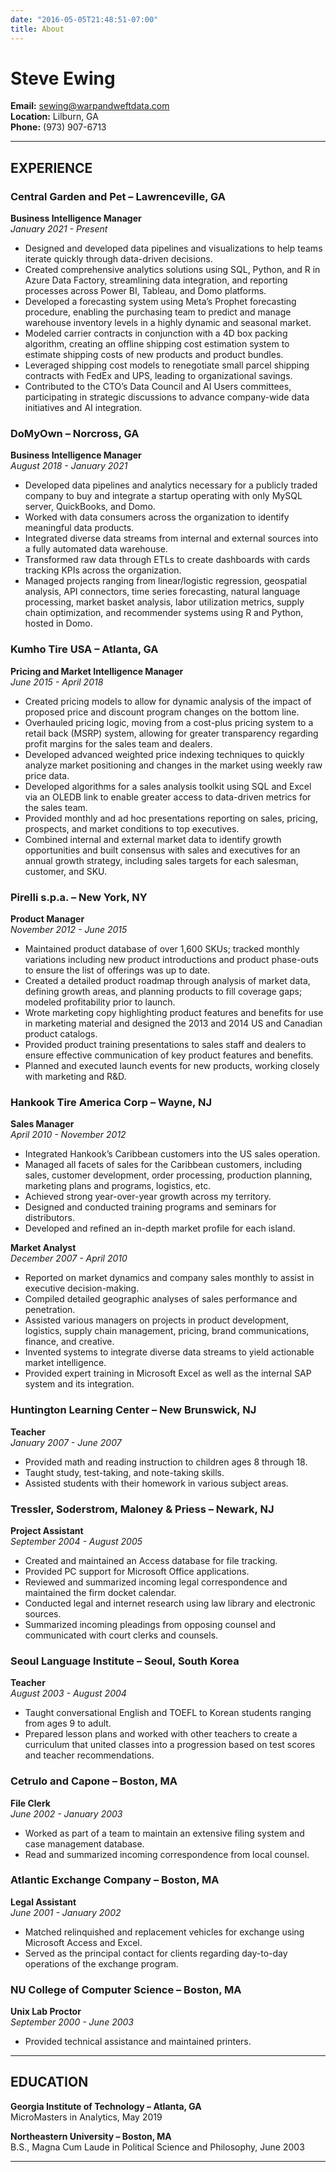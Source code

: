 ```yaml
---
date: "2016-05-05T21:48:51-07:00"
title: About
---
```


# Steve Ewing
**Email:** sewing@warpandweftdata.com  
**Location:** Lilburn, GA  
**Phone:** (973) 907-6713  

---

## EXPERIENCE

### Central Garden and Pet – Lawrenceville, GA  
**Business Intelligence Manager**  
*January 2021 - Present*  
- Designed and developed data pipelines and visualizations to help teams iterate quickly through data-driven decisions.
- Created comprehensive analytics solutions using SQL, Python, and R in Azure Data Factory, streamlining data integration, and reporting processes across Power BI, Tableau, and Domo platforms.
- Developed a forecasting system using Meta’s Prophet forecasting procedure, enabling the purchasing team to predict and manage warehouse inventory levels in a highly dynamic and seasonal market.
- Modeled carrier contracts in conjunction with a 4D box packing algorithm, creating an offline shipping cost estimation system to estimate shipping costs of new products and product bundles.
- Leveraged shipping cost models to renegotiate small parcel shipping contracts with FedEx and UPS, leading to organizational savings.
- Contributed to the CTO’s Data Council and AI Users committees, participating in strategic discussions to advance company-wide data initiatives and AI integration.

### DoMyOwn – Norcross, GA  
**Business Intelligence Manager**  
*August 2018 - January 2021*  
- Developed data pipelines and analytics necessary for a publicly traded company to buy and integrate a startup operating with only MySQL server, QuickBooks, and Domo.
- Worked with data consumers across the organization to identify meaningful data products.
- Integrated diverse data streams from internal and external sources into a fully automated data warehouse.
- Transformed raw data through ETLs to create dashboards with cards tracking KPIs across the organization.
- Managed projects ranging from linear/logistic regression, geospatial analysis, API connectors, time series forecasting, natural language processing, market basket analysis, labor utilization metrics, supply chain optimization, and recommender systems using R and Python, hosted in Domo.

### Kumho Tire USA – Atlanta, GA  
**Pricing and Market Intelligence Manager**  
*June 2015 - April 2018*  
- Created pricing models to allow for dynamic analysis of the impact of proposed price and discount program changes on the bottom line.
- Overhauled pricing logic, moving from a cost-plus pricing system to a retail back (MSRP) system, allowing for greater transparency regarding profit margins for the sales team and dealers.
- Developed advanced weighted price indexing techniques to quickly analyze market positioning and changes in the market using weekly raw price data.
- Developed algorithms for a sales analysis toolkit using SQL and Excel via an OLEDB link to enable greater access to data-driven metrics for the sales team.
- Provided monthly and ad hoc presentations reporting on sales, pricing, prospects, and market conditions to top executives.
- Combined internal and external market data to identify growth opportunities and built consensus with sales and executives for an annual growth strategy, including sales targets for each salesman, customer, and SKU.

### Pirelli s.p.a. – New York, NY  
**Product Manager**  
*November 2012 - June 2015*  
- Maintained product database of over 1,600 SKUs; tracked monthly variations including new product introductions and product phase-outs to ensure the list of offerings was up to date.
- Created a detailed product roadmap through analysis of market data, defining growth areas, and planning products to fill coverage gaps; modeled profitability prior to launch.
- Wrote marketing copy highlighting product features and benefits for use in marketing material and designed the 2013 and 2014 US and Canadian product catalogs.
- Provided product training presentations to sales staff and dealers to ensure effective communication of key product features and benefits.
- Planned and executed launch events for new products, working closely with marketing and R&D.

### Hankook Tire America Corp – Wayne, NJ  
**Sales Manager**  
*April 2010 - November 2012*  
- Integrated Hankook’s Caribbean customers into the US sales operation.
- Managed all facets of sales for the Caribbean customers, including sales, customer development, order processing, production planning, marketing plans and programs, logistics, etc.
- Achieved strong year-over-year growth across my territory.
- Designed and conducted training programs and seminars for distributors.
- Developed and refined an in-depth market profile for each island.

**Market Analyst**  
*December 2007 - April 2010*  
- Reported on market dynamics and company sales monthly to assist in executive decision-making.
- Compiled detailed geographic analyses of sales performance and penetration.
- Assisted various managers on projects in product development, logistics, supply chain management, pricing, brand communications, finance, and creative.
- Invented systems to integrate diverse data streams to yield actionable market intelligence.
- Provided expert training in Microsoft Excel as well as the internal SAP system and its integration.

### Huntington Learning Center – New Brunswick, NJ  
**Teacher**  
*January 2007 - June 2007*  
- Provided math and reading instruction to children ages 8 through 18.
- Taught study, test-taking, and note-taking skills.
- Assisted students with their homework in various subject areas.

### Tressler, Soderstrom, Maloney & Priess – Newark, NJ  
**Project Assistant**  
*September 2004 - August 2005*  
- Created and maintained an Access database for file tracking.
- Provided PC support for Microsoft Office applications.
- Reviewed and summarized incoming legal correspondence and maintained the firm docket calendar.
- Conducted legal and internet research using law library and electronic sources.
- Summarized incoming pleadings from opposing counsel and communicated with court clerks and counsels.

### Seoul Language Institute – Seoul, South Korea  
**Teacher**  
*August 2003 - August 2004*  
- Taught conversational English and TOEFL to Korean students ranging from ages 9 to adult.
- Prepared lesson plans and worked with other teachers to create a curriculum that united classes into a progression based on test scores and teacher recommendations.

### Cetrulo and Capone – Boston, MA  
**File Clerk**  
*June 2002 - January 2003*  
- Worked as part of a team to maintain an extensive filing system and case management database.
- Read and summarized incoming correspondence from local counsel.

### Atlantic Exchange Company – Boston, MA  
**Legal Assistant**  
*June 2001 - January 2002*  
- Matched relinquished and replacement vehicles for exchange using Microsoft Access and Excel.
- Served as the principal contact for clients regarding day-to-day operations of the exchange program.

### NU College of Computer Science – Boston, MA  
**Unix Lab Proctor**  
*September 2000 - June 2003*  
- Provided technical assistance and maintained printers.

---

## EDUCATION

**Georgia Institute of Technology – Atlanta, GA**  
MicroMasters in Analytics, May 2019

**Northeastern University – Boston, MA**  
B.S., Magna Cum Laude in Political Science and Philosophy, June 2003

---

